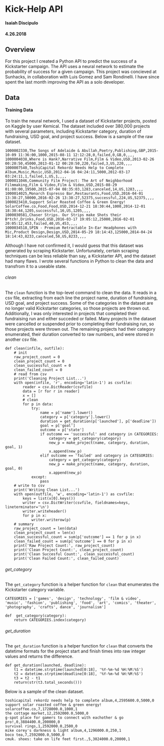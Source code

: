 # Kick-Help API
#### Isaiah Discipulo
#### 4.26.2018

## Overview
For this project I created a Python API to predict the success of a Kickstarter campaign. The API uses a neural network to estimate the probability of success for a given campaign. This project was concieved at Sunhacks, in collaboration with Luis Gomez and Sam Rondinelli. I have since spent the last month improving the API as a solo developer.

## Data
#### Training Data
To train the neural network, I used a dataset of Kickstarter projects, posted on Kaggle by user Kemical. The dataset included over 380,000 projects with several parameters, including Kickstarter category, duration of fundraising, USD goal, and project success. Below is a sample of the raw dataset.
```
1000002330,The Songs of Adelaide & Abullah,Poetry,Publishing,GBP,2015-10-09 11:36:00,1000,2015-08-11 12:12:28,0,failed,0,GB,0,,,,
1000004038,Where is Hank?,Narrative Film,Film & Video,USD,2013-02-26 00:20:50,45000,2013-01-12 00:20:50,220,failed,3,US,220,,,,
1000007540,ToshiCapital Rekordz Needs Help to Complete Album,Music,Music,USD,2012-04-16 04:24:11,5000,2012-03-17 03:24:11,1,failed,1,US,1,,,,
1000011046,Community Film Project: The Art of Neighborhood Filmmaking,Film & Video,Film & Video,USD,2015-08-29 01:00:00,19500,2015-07-04 08:35:03,1283,canceled,14,US,1283,,,,
1000014025,Monarch Espresso Bar,Restaurants,Food,USD,2016-04-01 13:38:27,50000,2016-02-26 13:38:27,52375,successful,224,US,52375,,,,
1000023410,Support Solar Roasted Coffee & Green Energy!  SolarCoffee.co,Food,Food,USD,2014-12-21 18:30:44,1000,2014-12-01 18:30:44,1205,successful,16,US,1205,,,,
1000030581,Chaser Strips. Our Strips make Shots their B*tch!,Drinks,Food,USD,2016-03-17 19:05:12,25000,2016-02-01 20:05:12,453,failed,40,US,453,,,,
1000034518,SPIN - Premium Retractable In-Ear Headphones with Mic,Product Design,Design,USD,2014-05-29 18:14:43,125000,2014-04-24 18:14:43,8233,canceled,58,US,8233,,,,
```
Although I have not confirmed it, I would guess that this dataset was generated by scraping Kickstarter. Unfortunately, certain scraping techniques can be less reliable than say, a Kickstarter API, and the dataset had many flaws. I wrote several functions in Python to clean the data and transfrom it to a useable state.
###### clean
The `clean` function is the top-level command to clean the data. It reads in a csv file, extracting from each line the project name, duration of fundraising, USD goal, and project success. Some of the categories in the dataset are no longer valid Kickstarter categories, so those projects are thrown out. Additionally, I was only interested in projects that completed their fundraising run and either succeded or failed. Many projects in the dataset were cancelled or suspended prior to completing their fundraising run, so those projects were thrown out. The remaining projects had their category enumerated, their duration converted to raw numbers, and were stored in another csv file.
```
def clean(infile, outfile):
	# init
	raw_project_count = 0
	clean_project_count = 0
	clean_successful_count = 0
	clean_failed_count = 0
	# read from csv
	print('Cleaning Project List...')
	with open(infile, 'r', encoding='latin-1') as csvfile:
		reader = csv.DictReader(csvfile)
		data = [r for r in reader]
		x = []
		# clean
		for p in data:
			try:
				name = p['name'].lower()
				category = p['category'].lower()
				duration = get_duration(p['launched'], p['deadline'])
				goal = p['goal']
				outcome = p['state']
				if outcome == 'successful' and category in CATEGORIES:
					category = get_category(category)
					new_p = make_project(name, category, duration, goal, 1)
					x.append(new_p)
				elif outcome == 'failed' and category in CATEGORIES:
					category = get_category(category)
					new_p = make_project(name, category, duration, goal, 0)
					x.append(new_p)
			except:
				pass
	# write to csv
	print('Writing Clean List...')
	with open(outfile, 'w', encoding='latin-1') as csvfile:
		keys = list(x[0].keys())
		writer = csv.DictWriter(csvfile, fieldnames=keys, lineterminator='\n')
		writer.writeheader()
		for p in x:
			writer.writerow(p)	
	# summary
	raw_project_count = len(data)
	clean_project_count = len(x)
	clean_successful_count = sum(p['outcome'] == 1 for p in x)
	clean_failed_count = sum(p['outcome'] == 0 for p in x)
	print('Raw Project Count:', raw_project_count)
	print('Clean Project Count:', clean_project_count)
	print('Clean Succesful Count:', clean_successful_count)
	print('Clean Failed Count:', clean_failed_count)
```
###### get_category
The `get_category` function is a helper function for `clean` that enumerates the Kickstarter category variable.
```
CATEGORIES = ['games', 'design', 'technology', 'film & video', 'music', 'fashion', 'publishing', 'food', 'art', 'comics', 'theater', 'photography', 'crafts', dance', 'journalism']
			
def  get_category(category):
	return CATEGORIES.index(category)
```
###### get_duration
The `get_duration` function is a helper function for `clean` that converts the datetime formats for the project start and finish times into raw integer values and returns the difference.
```
def get_duration(launched, deadline):
    t1 = datetime.strptime(launched[0:18], '%Y-%m-%d %H:%M:%S')
    t2 = datetime.strptime(deadline[0:18], '%Y-%m-%d %H:%M:%S')
    t3 = t2 - t1
    return(str(t3.total_seconds()))
 ```
 Below is a sample of the clean dataset.
 ```
 toshicapital rekordz needs help to complete album,4,2595600.0,5000,0
support solar roasted coffee & green energy!  solarcoffee.co,7,1728000.0,1000,1
the cottage market,12,2592000.0,5000,0
g-spot place for gamers to connect with eachother & go pro!,0,3884400.0,200000,0
survival rings,1,2592000.0,2500,0
mike corey's darkness & light album,4,1296000.0,250,1
boco tea,7,2592000.0,5000,0
cmuk. shoes: take on life feet first.,5,3024000.0,20000,1
```
 
